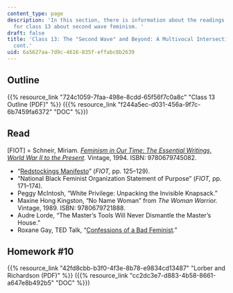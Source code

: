 ```yaml
---
content_type: page
description: 'In this section, there is information about the readings and assignments
  for class 13 about second wave feminism. '
draft: false
title: 'Class 13: The "Second Wave" and Beyond: A Multivocal Intersectional Movement,
  cont.'
uid: 6a5627aa-7d9c-4616-835f-effabc8b2639
---
```

## Outline 

{{% resource_link "724c1059-7faa-498e-8cdd-65f56f7c0a8c" "Class 13 Outline (PDF)" %}} ({{% resource_link "f244a5ec-d031-456a-9f7c-6b7459fa6372" "DOC" %}})

## Read

\[FIOT\] = Schneir, Miriam. [*Feminism in Our Time: The Essential Writings, World War II to the Present*](https://www.goodreads.com/book/show/125746.Feminism_in_Our_Time). Vintage, 1994. ISBN: 9780679745082.

- “[Redstockings Manifesto](https://www.redstockings.org/index.php/rs-manifesto)” (*FIOT,* pp. 125–129).
- “National Black Feminist Organization Statement of Purpose” (*FIOT,* pp. 171–174).
- Peggy McIntosh, “White Privilege: Unpacking the Invisible Knapsack.”
- Maxine Hong Kingston, “No Name Woman” from *The Woman Warrior.* Vintage, 1989. ISBN: 9780679721888.
- Audre Lorde, “The Master’s Tools Will Never Dismantle the Master’s House.”
- Roxane Gay, TED Talk, “[Confessions of a Bad Feminist](https://www.ted.com/talks/roxane_gay_confessions_of_a_bad_feminist).”

## Homework #10

{{% resource_link "42fd8cbb-b3f0-4f3e-8b78-e9834cd13487" "Lorber and Richardson (PDF)" %}} ({{% resource_link "cc2dc3e7-d883-4b58-8661-a647e8b492b5" "DOC" %}})